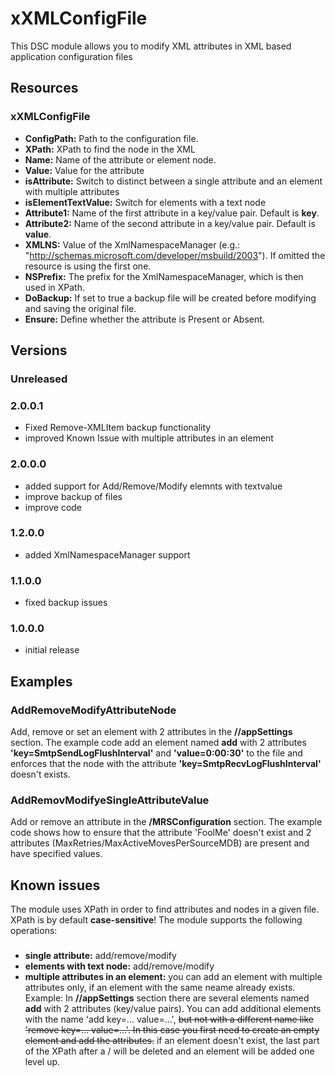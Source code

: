 # xXMLConfigFile
This DSC module allows you to modify XML attributes in XML based application configuration files
## Resources
### xXMLConfigFile

* **ConfigPath:** Path to the configuration file.
* **XPath:** XPath to find the node in the XML
* **Name:** Name of the attribute or element node.
* **Value:** Value for the attribute
* **isAttribute:** Switch to distinct between a single attribute and an element with multiple attributes
* **isElementTextValue:** Switch for elements with a text node
* **Attribute1:** Name of the first attribute in a key/value pair. Default is **key**.
* **Attribute2:** Name of the second attribute in a key/value pair. Default is **value**.
* **XMLNS:** Value of the XmlNamespaceManager (e.g.: "http://schemas.microsoft.com/developer/msbuild/2003"). If omitted the resource is using the first one.
* **NSPrefix:** The prefix for the XmlNamespaceManager, which is then used in XPath.
* **DoBackup:** If set to true a backup file will be created before modifying and saving the original file.
* **Ensure:** Define whether the attribute is Present or Absent.

## Versions
### Unreleased

### 2.0.0.1
* Fixed Remove-XMLItem backup functionality
* improved Known Issue with multiple attributes in an element

### 2.0.0.0
* added support for Add/Remove/Modify elemnts with textvalue
* improve backup of files
* improve code

### 1.2.0.0
* added XmlNamespaceManager support

### 1.1.0.0
* fixed backup issues

### 1.0.0.0
* initial release

## Examples
### AddRemoveModifyAttributeNode
Add, remove or set an element with 2 attributes in the **//appSettings** section. The example code add an element named **add** with 2 attributes **'key=SmtpSendLogFlushInterval'** and **'value=0:00:30'** to the file and enforces that the node with the attribute **'key=SmtpRecvLogFlushInterval'** doesn't exists.
### AddRemovModifyeSingleAttributeValue
Add or remove an attribute in the **/MRSConfiguration** section. The example code shows how to ensure that the attribute 'FoolMe' doesn't exist and 2 attributes (MaxRetries/MaxActiveMovesPerSourceMDB) are present and have specified values.

## Known issues
The module uses XPath in order to find attributes and nodes in a given file. XPath is by default **case-sensitive**!
The module supports the following operations:
### 
* **single attribute:** add/remove/modify
* **elements with text node:** add/remove/modify
* **multiple attributes in an element:** you can add an element with multiple attributes only, if an element with the same neame already exists. Example: In **//appSettings** section there are several elements named **add** with 2 attributes (key/value pairs). You can add additional elements with the name 'add key=... value=...', ~~but not with a different name like 'remove key=... value=...'. In this case you first need to create an empty element and add the attributes.~~ if an element doesn't exist, the last part of the XPath after a / will be deleted and an element will be added one level up.

